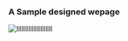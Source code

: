 ### A Sample designed wepage


![lllllllllllllllllllll](https://github.com/user-attachments/assets/b42559a6-7cdb-4ecb-ad90-5f278fa9b473)
